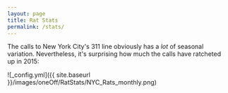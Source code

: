 ```yaml
---
layout: page
title: Rat Stats
permalink: /stats/
---
```


The calls to New York City's 311 line obviously has a *lot* of seasonal variation. Nevertheless, it's surprising how much the calls have ratcheted up in 2015:

![_config.yml]({{ site.baseurl }}/images/oneOff/RatStats/NYC_Rats_monthly.png) 
